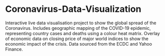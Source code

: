 # Coronavirus-Data-Visualization
Interactive live data visualisation project to show the global spread of the Coronavirus. Includes geographic mapping of the COVID-19 epidemic, representing country cases and deaths using a colour heat matrix. Overlay of economic data on closing price of major world indices to show the economic impact of the crisis. Data sourced from the ECDC and Yahoo Finance. 
